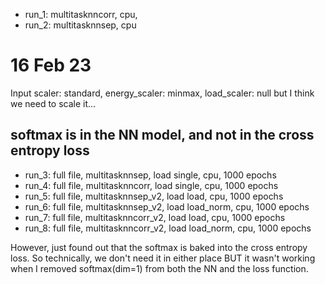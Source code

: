 - run_1: multitasknncorr, cpu, 
- run_2: multitasknnsep, cpu

# 16 Feb 23
Input scaler: standard, energy_scaler: minmax, load_scaler: null but I think we need to scale it... 

## softmax is in the NN model, and not in the cross entropy loss

- run_3: full file, multitasknnsep, load single, cpu, 1000 epochs
- run_4: full file, multitasknncorr, load single, cpu, 1000 epochs
- run_5: full file, multitasknnsep_v2, load load, cpu, 1000 epochs
- run_6: full file, multitasknnsep_v2, load load_norm, cpu, 1000 epochs
- run_7: full file, multitasknncorr_v2, load load, cpu, 1000 epochs
- run_8: full file, multitasknncorr_v2, load load_norm, cpu, 1000 epochs

However, just found out that the softmax is baked into the cross entropy loss. So technically, we don't need it in either place BUT it wasn't working when I removed softmax(dim=1) from both the NN and the loss function.

## 